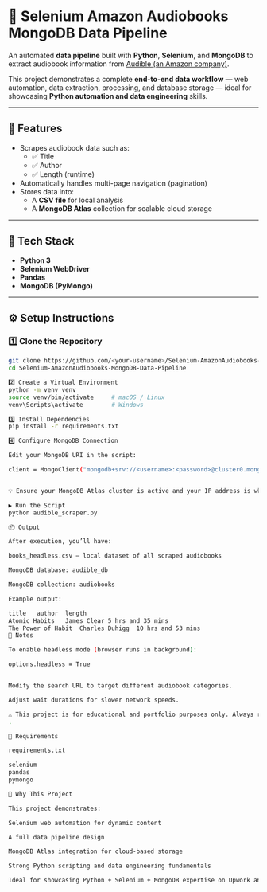 # 🤖 Selenium Amazon Audiobooks MongoDB Data Pipeline

An automated **data pipeline** built with **Python**, **Selenium**, and **MongoDB** to extract audiobook information from [Audible (an Amazon company)](https://www.audible.com/search).  

This project demonstrates a complete **end-to-end data workflow** — web automation, data extraction, processing, and database storage — ideal for showcasing **Python automation and data engineering** skills.

---

## 🚀 Features

- Scrapes audiobook data such as:
  - ✅ Title  
  - ✅ Author  
  - ✅ Length (runtime)
- Automatically handles multi-page navigation (pagination)
- Stores data into:
  - A **CSV file** for local analysis  
  - A **MongoDB Atlas** collection for scalable cloud storage

---

## 🧰 Tech Stack

- **Python 3**
- **Selenium WebDriver**
- **Pandas**
- **MongoDB (PyMongo)**

---

## ⚙️ Setup Instructions

### 1️⃣ Clone the Repository
```bash
git clone https://github.com/<your-username>/Selenium-AmazonAudiobooks-MongoDB-Data-Pipeline.git
cd Selenium-AmazonAudiobooks-MongoDB-Data-Pipeline

2️⃣ Create a Virtual Environment
python -m venv venv
source venv/bin/activate     # macOS / Linux
venv\Scripts\activate        # Windows

3️⃣ Install Dependencies
pip install -r requirements.txt

4️⃣ Configure MongoDB Connection

Edit your MongoDB URI in the script:

client = MongoClient("mongodb+srv://<username>:<password>@cluster0.mongodb.net/?appName=Cluster0")


💡 Ensure your MongoDB Atlas cluster is active and your IP address is whitelisted.

▶️ Run the Script
python audible_scraper.py

📦 Output

After execution, you’ll have:

books_headless.csv — local dataset of all scraped audiobooks

MongoDB database: audible_db

MongoDB collection: audiobooks

Example output:

title	author	length
Atomic Habits	James Clear	5 hrs and 35 mins
The Power of Habit	Charles Duhigg	10 hrs and 53 mins
🧠 Notes

To enable headless mode (browser runs in background):

options.headless = True


Modify the search URL to target different audiobook categories.

Adjust wait durations for slower network speeds.

⚠️ This project is for educational and portfolio purposes only. Always respect Audible’s Terms of Service
.

🧾 Requirements

requirements.txt

selenium
pandas
pymongo

💼 Why This Project

This project demonstrates:

Selenium web automation for dynamic content

A full data pipeline design

MongoDB Atlas integration for cloud-based storage

Strong Python scripting and data engineering fundamentals

Ideal for showcasing Python + Selenium + MongoDB expertise on Upwork and GitHub.

